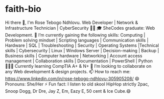 # faith-bio
 
Hi there 👋, I'm Rose Tebogo Ndhlovu.
Web Developer | Network & Infrastructure Technician | CyberSecurity 👩‍💻
🎓 SheCodes graduate: Web Development.
🔭 I’m currently gaining the following skills: Computing | Problem solving mindset | Scripting languages | Communication skills | Hardware | SQL | Troubleshooting | Security | Operating Systems |Technical skills | Cybersecurity | Linux | Windows Server | Decision-making | Backup | Business skills | Computer hardware | Networking | Account access management | Collaboration skills | Documentation | PowerShell | Python
👩🏽‍💻 Currently learning CompTIA A+ & N+
👯 I’m looking to collaborate on any Web development & design projects.
📫 How to reach me: https://www.linkedin.com/in/rose-tebogo-ndhlovu-305905208/
😄 Pronouns: She/Her
⚡ Fun fact: I listen to old skool HipHop strictly 2pac, Snoop Dogg, Dr Dre, Jay Z, Em, Eazy E, 50 cent & Ice Cube.😄
